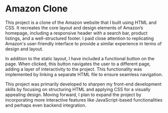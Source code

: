 # Amazon Clone

This project is a clone of the Amazon website that I built using HTML and CSS. It recreates the core layout and design elements of Amazon’s homepage, including a responsive header with a search bar, product listings, and a well-structured footer. I paid close attention to replicating Amazon's user-friendly interface to provide a similar experience in terms of design and layout.

In addition to the static layout, I have included a functional button on the page. When clicked, this button navigates the user to a different page, adding a layer of interactivity to the project. This functionality was implemented by linking a separate HTML file to ensure seamless navigation.

This project was primarily developed to sharpen my front-end development skills by focusing on structuring HTML and applying CSS for a visually appealing design. Moving forward, I plan to expand the project by incorporating more interactive features like JavaScript-based functionalities and perhaps even backend integration.